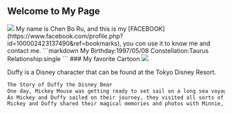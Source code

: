 ## Welcome to My Page
<img src="https://scontent.ftpe7-2.fna.fbcdn.net/v/t1.0-9/14915658_1297962710294488_1171529962440315857_n.jpg?oh=b4b1a3ca17308aaa06a4ef75a7c575a1&oe=5A62659D">
My name is Chen Bo Ru, and this is my [FACEBOOK](https://www.facebook.com/profile.php?id=100002423137490&ref=bookmarks), you con use it to know me and contact me.
```markdown
My Birthday:1997/05/08
Constellation:Taurus
Relationship:single
```
### My favorite Cartoon
<img src="https://secure.parksandresorts.wdpromedia.com/media/disneyparks/blog/wp-content/uploads/2010/09/db309309LARGE.jpg">
<p></p>

Duffy is a Disney character that can be found at the Tokyo Disney Resort.

```markdown
The Story of Duffy the Disney Bear
One day, Mickey Mouse was getting ready to set sail on a long sea voyage. Minnie Mouse made him a special teddy bear to take with him so he would never be lonely. Minnie presented her hand sewn bear to Mickey in a duffel bag. Mickey loved the bear and named him Duffy.
As Mickey and Duffy sailed on their journey, they visited all sorts of exciting places and made new friends along the way. At the end of their travels, they sailed back home for a wonderful reunion with Minnie.
Mickey and Duffy shared their magical memories and photos with Minnie, who was thrilled that Duffy was such a great friend and companion for Mickey.
```

